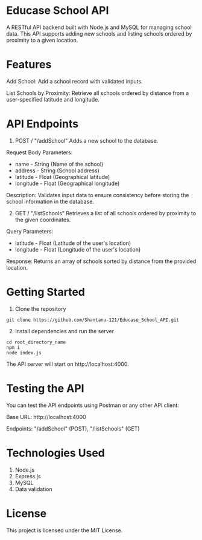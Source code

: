 # Educase School API
A RESTful API backend built with Node.js and MySQL for managing school data. This API supports adding new schools and listing schools ordered by proximity to a given location.

# Features
Add School: Add a school record with validated inputs.

List Schools by Proximity: Retrieve all schools ordered by distance from a user-specified latitude and longitude.

# API Endpoints
1. POST / "/addSchool"
Adds a new school to the database.

Request Body Parameters:
* name	- String	(Name of the school)
* address - String	(School address)
* latitude	- Float	(Geographical latitude)
* longitude - Float	(Geographical longitude)

Description:
Validates input data to ensure consistency before storing the school information in the database.

2. GET / "/listSchools"
Retrieves a list of all schools ordered by proximity to the given coordinates.

Query Parameters:
* latitude	- Float	(Latitude of the user's location)
* longitude - Float	(Longitude of the user's location)

Response:
Returns an array of schools sorted by distance from the provided location.

# Getting Started

1. Clone the repository
   
```console
git clone https://github.com/Shantanu-121/Educase_School_API.git
```

2. Install dependencies and run the server

```console
cd root_directory_name
npm i
node index.js
```
The API server will start on http://localhost:4000.

# Testing the API
You can test the API endpoints using Postman or any other API client:

Base URL: http://localhost:4000

Endpoints: "/addSchool" (POST), "/listSchools" (GET)


# Technologies Used
1. Node.js
2. Express.js
3. MySQL
4. Data validation

# License
This project is licensed under the MIT License.
